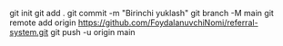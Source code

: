 git init
git add .
git commit -m "Birinchi yuklash"
git branch -M main
git remote add origin https://github.com/FoydalanuvchiNomi/referral-system.git
git push -u origin main
